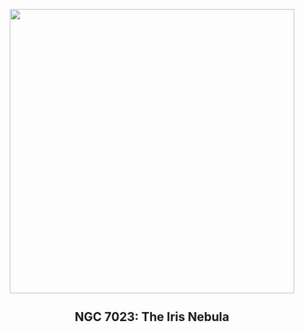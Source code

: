 
<p align="center"><img src="https://apod.nasa.gov/apod/image/2309/268_lorand_fenyes_iris_ngc7023_1024.jpg" width="500" height="500"></p>
<h2 align="center"> NGC 7023: The Iris Nebula </h2>
